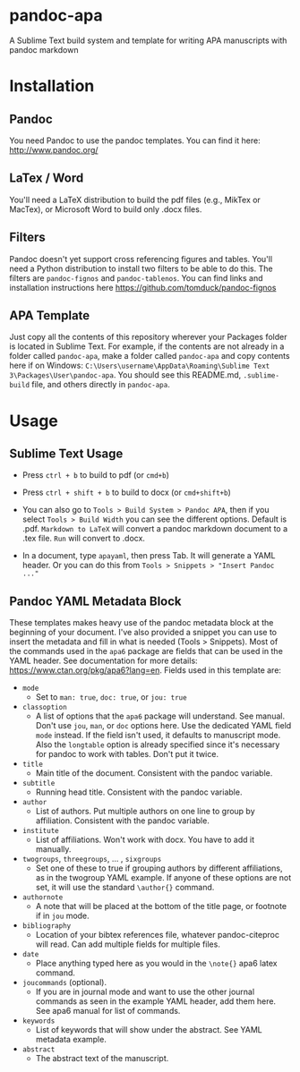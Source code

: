 # pandoc-apa
A Sublime Text build system and template for writing APA manuscripts with pandoc markdown

# Installation

## Pandoc

You need Pandoc to use the pandoc templates. You can find it here: <http://www.pandoc.org/>

## LaTex / Word

You'll need a LaTeX distribution to build the pdf files (e.g., MikTex or MacTex), or Microsoft Word to build only .docx files.

## Filters

Pandoc doesn't yet support cross referencing figures and tables. You'll need a Python distribution to install two filters to be able to do this. The filters are `pandoc-fignos` and `pandoc-tablenos`. You can find links and installation instructions here <https://github.com/tomduck/pandoc-fignos>

## APA Template

Just copy all the contents of this repository wherever your Packages folder is located in Sublime Text. For example, if the contents are not already in a folder called `pandoc-apa`, make a folder called `pandoc-apa` and copy contents here if on Windows: `C:\Users\username\AppData\Roaming\Sublime Text 3\Packages\User\pandoc-apa`. You should see this README.md, `.sublime-build` file, and others directly in `pandoc-apa`.

# Usage

## Sublime Text Usage

- Press `ctrl + b` to build to pdf (or `cmd+b`)

- Press `ctrl + shift + b` to build to docx (or `cmd+shift+b`)

- You can also go to `Tools > Build System > Pandoc APA`, then if you select `Tools > Build Width` you can see the different options. Default is .pdf. `Markdown to LaTeX` will convert a pandoc markdown document to a .tex file. `Run` will convert to .docx.

- In a document, type `apayaml`, then press Tab. It will generate a YAML header. Or you can do this from `Tools > Snippets > "Insert Pandoc ..."`


## Pandoc YAML Metadata Block

These templates makes heavy use of the pandoc metadata block at the beginning of your document. I've also provided a snippet you can use to insert the metadata and fill in what is needed (Tools > Snippets). Most of the commands used in the `apa6` package are fields that can be used in the YAML header. See documentation for more details: <https://www.ctan.org/pkg/apa6?lang=en>. Fields used in this template are:

- `mode`
    - Set to `man: true`, `doc: true`, or `jou: true`
- `classoption`
    - A list of options that the `apa6` package will understand. See manual. Don't use `jou`, `man`, or `doc` options here. Use the dedicated YAML field `mode` instead. If the field isn't used, it defaults to manuscript mode. Also the `longtable` option is already specified since it's necessary for pandoc to work with tables. Don't put it twice.
- `title`
    - Main title of the document. Consistent with the pandoc variable.
- `subtitle`
    - Running head title. Consistent with the pandoc variable.
- `author`
    - List of authors. Put multiple authors on one line to group by affiliation. Consistent with the pandoc variable.
- `institute`
    - List of affiliations. Won't work with docx. You have to add it manually.
- `twogroups`, `threegroups`, ... , `sixgroups`
    - Set one of these to true if grouping authors by different affiliations, as in the twogroup YAML example. If anyone of these options are not set, it will use the standard `\author{}` command.
- `authornote`
    - A note that will be placed at the bottom of the title page, or footnote if in `jou` mode.
- `bibliography`
    - Location of your bibtex references file, whatever pandoc-citeproc will read. Can add multiple fields for multiple files.
- `date`
    - Place anything typed here as you would in the `\note{}` apa6 latex command.
- `joucommands` (optional).
    - If you are in journal mode and want to use the other journal commands as seen in the example YAML header, add them here. See apa6 manual for list of commands.
- `keywords`
    - List of keywords that will show under the abstract. See YAML metadata example.
- `abstract`
    - The abstract text of the manuscript.
